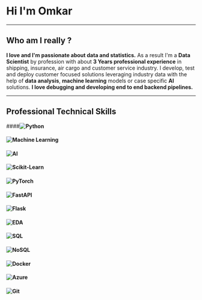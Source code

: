 # Hi I'm Omkar 

---

## Who am I really ?

**I love and I'm passionate about data and statistics.**
As a result I'm a **Data Scientist** by profession with about **3 Years professional experience** in shipping, insurance, air cargo and customer service industry.
I develop, test and deploy customer focused solutions leveraging industry data with the help of **data analysis**, **machine learning** models or case specific **AI** solutions.
**I love debugging and developing end to end backend pipelines.**

---

## Professional Technical Skills

####**![Python](https://img.shields.io/badge/Python-3776AB?style=for-the-badge&logo=python&logoColor=white)**
#### **![Machine Learning](https://img.shields.io/badge/Machine%20Learning-F7931E?style=for-the-badge&logo=scikit-learn&logoColor=white)**
#### **![AI](https://img.shields.io/badge/AI-000000?style=for-the-badge&logo=openai&logoColor=white)**
#### **![Scikit-Learn](https://img.shields.io/badge/Scikit--Learn-F7931E?style=for-the-badge&logo=scikit-learn&logoColor=white)**
#### **![PyTorch](https://img.shields.io/badge/PyTorch-EE4C2C?style=for-the-badge&logo=pytorch&logoColor=white)**
#### **![FastAPI](https://img.shields.io/badge/FastAPI-005571?style=for-the-badge&logo=fastapi&logoColor=white)**
#### **![Flask](https://img.shields.io/badge/Flask-000000?style=for-the-badge&logo=flask&logoColor=white)**
#### **![EDA](https://img.shields.io/badge/EDA-Exploratory%20Data%20Analysis-blueviolet?style=for-the-badge&logo=chartdotjs&logoColor=white)**
#### **![SQL](https://img.shields.io/badge/SQL-4479A1?style=for-the-badge&logo=mysql&logoColor=white)**
#### **![NoSQL](https://img.shields.io/badge/NoSQL-4DB33D?style=for-the-badge&logo=mongodb&logoColor=white)**
#### **![Docker](https://img.shields.io/badge/Docker-2496ED?style=for-the-badge&logo=docker&logoColor=white)**
#### **![Azure](https://img.shields.io/badge/Azure-0078D4?style=for-the-badge&logo=microsoftazure&logoColor=white)**
#### **![Git](https://img.shields.io/badge/Git-F05032?style=for-the-badge&logo=git&logoColor=white)**

<!--
**omgovardhane/omgovardhane** is a ✨ _special_ ✨ repository because its `README.md` (this file) appears on your GitHub profile.

Here are some ideas to get you started:

- 🔭 I’m currently working on ...
- 🌱 I’m currently learning ...
- 👯 I’m looking to collaborate on ...
- 🤔 I’m looking for help with ...
- 💬 Ask me about ...
- 📫 How to reach me: ...
- 😄 Pronouns: ...
- ⚡ Fun fact: ...
-->
